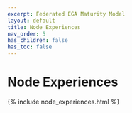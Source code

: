 ```yaml
---
excerpt: Federated EGA Maturity Model
layout: default
title: Node Experiences
nav_order: 5 
has_children: false
has_toc: false
---
```

# Node Experiences

{% include node_experiences.html %}
